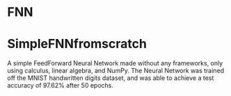﻿# FNN 

# SimpleFNNfromscratch
A simple FeedForward Neural Network made without any frameworks, only using calculus, linear algebra, and NumPy. The Neural Network was trained off the MNIST handwritten digits dataset, and was able to achieve a test accuracy of 97.62% after 50 epochs.
